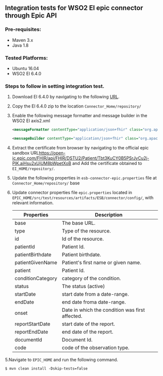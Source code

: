 ## Integration tests for WSO2 EI epic connector through Epic API

### Pre-requisites:
   - Maven 3.x
   - Java 1.8

### Tested Platforms:
   -  Ubuntu 16.04
   -  WSO2 EI 6.4.0

### Steps to follow in setting integration test.

1. Download EI 6.4.0  by navigating to the following [URL](http://wso2.com/products/enterprise-service-bus/#).
2. Copy the EI 6.4.0 zip to the location `Connector_Home/repository/`
3. Enable the following message formatter and message builder in the WSO2 EI axis2.xml
	
	```xml
    <messageFormatter contentType="application/json+fhir" class="org.apache.synapse.commons.json.JsonStreamFormatter"/>
	```
	```xml
	<messageBuilder contentType="application/json+fhir" class="org.apache.synapse.commons.json.JsonStreamBuilder"/>
    ```
	
4. Extract the certificate from browser by navigating to the official epic sandbox URL<https://open-ic.epic.com/FHIR/api/FHIR/DSTU2/Patient/Tbt3KuCY0B5PSrJvCu2j-PlK.aiHsu2xUjUM8bWpetXoB> and Add the certificate obtained to `EI_HOME/repository/`.
	    
5. Update the following properties in `esb-connector-epic.properties` file at `Connector_Home/repository/`
            base
6. Update connector properties file `epic.properties` located in `EPIC_HOME/src/test/resources/artifacts/ESB/connector/config/`,
   with relevant information.
   
    |Properties|Description|
    |-----------|----------|
    |base | The base URL.|
    |type | Type of the resource.|
    |id | Id of the resource.|
    |patientId | Patient Id.|
    |patientBirthdate | Patient birthdate.|
    |patientGivenName | Patient's first name or given name.|
    |patient | Patient Id.|
    |conditionCategory | category of the condition.|
    |status | The status (active)|
    |startDate | start date from a date-range.|
    |endDate | end date froma date-range.|
    |onset | Date in which the condition was first affected.|
    |reportStartDate | start date of the report.|
    |reportEndDate | end date of the report.|
    |documentId | Document Id.|
    |code | code of the observation type.|

	
5.Navigate to `EPIC_HOME` and run the following command.

```console
$ mvn clean install -Dskip-tests=false
```